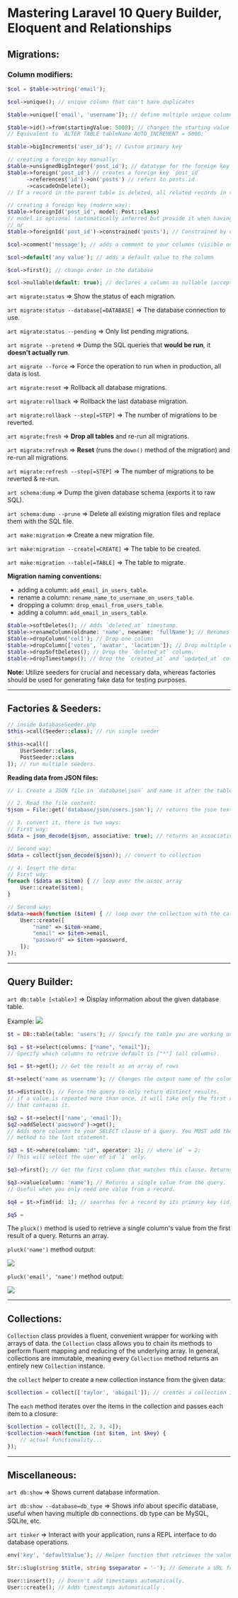 # Mastering Laravel 10 Query Builder, Eloquent and Relationships

## Migrations:

### Column modifiers:

```php
$col = $table->string('email');

$col->unique(); // unique column that can't have duplicates

$table->unique(['email', 'username']); // define multiple unique columns at once

$table->id()->from(startingValue: 5000); // changes the starting value of the autoincrement property.
// Equivalent to `ALTER TABLE tableName AUTO_INCREMENT = 5000;`

$table->bigIncrements('user_id'); // Custom primary key

// creating a foreign key manually:
$table->unsignedBigInteger('post_id'); // datatype for the foreign key
$table->foreign('post_id') // creates a foreign key `post_id`
      ->references('id')->on('posts') // refers to posts.id
      ->cascadeOnDelete();
// If a record in the parent table is deleted, all related records in the child table will also be automatically deleted.

// creating a foreign key (modern way):
$table->foreignId('post_id', model: Post::class)
// model is optional (automatically inferred but provide it when having weird names).
// or
$table->foreignId('post_id')->constrained('posts'); // Constrained by default sets up an `ON DELETE CASCADE` constraint.

$col->comment('message'); // adds a comment to your columns (visible on the database view software)

$col->default('any value'); // adds a default value to the column

$col->first(); // change order in the database

$col->nullable(default: true); // declares a column as nullable (accept null values)
```

`art migrate:status` => Show the status of each migration.

`art migrate:status --database[=DATABASE]` => The database connection to use.

`art migrate:status --pending` => Only list pending migrations.

`art migrate --pretend` => Dump the SQL queries that **would be run**, it **doesn't actually run**.

`art migrate --force` => Force the operation to run when in production, all data is lost.

`art migrate:reset` => Rollback all database migrations.

`art migrate:rollback` => Rollback the last database migration.

`art migrate:rollback --step[=STEP]` => The number of migrations to be reverted.

`art migrate:fresh` => **Drop all tables** and re-run all migrations.

`art migrate:refresh` => **Reset** (runs the `down()` method of the migration) and re-run all migrations.

`art migrate:refresh --step[=STEP]` => The number of migrations to be reverted & re-run.

`art schema:dump` => Dump the given database schema (exports it to raw SQL).

`art schema:dump --prune` => Delete all existing migration files and replace them with the SQL file.

`art make:migration` => Create a new migration file.

`art make:migration --create[=CREATE]` => The table to be created.

`art make:migration --table[=TABLE]` => The table to migrate.

**Migration naming conventions:**

-   adding a column: `add_email_in_users_table`.
-   rename a column: `rename_name_to_username_on_users_table`.
-   dropping a column: `drop_email_from_users_table`.
-   adding a column: `add_email_in_users_table`.

```php
$table->softDeletes(); // Adds `deleted_at` timestamp.
$table->renameColumn(oldname: 'name', newname: 'fullName'); // Renames columns
$table->dropColumn('col1'); // Drop one column
$table->dropColumn(['votes', 'avatar', 'location']); // Drop multiple columns by passing an array of column names.
$table->dropSoftDeletes(); // Drop the `deleted_at` column.
$table->dropTimestamps(); // Drop the `created_at` and `updated_at` columns.
```

**Note:** Utilize seeders for crucial and necessary data, whereas factories should be used for generating fake data for testing purposes.

---

## Factories & Seeders:

```php
// inside DatabaseSeeder.php
$this->call(Seeder::class); // run single seeder

$this->call([
	UserSeeder::class,
	PostSeeder::class
]); // run multiple seeders.
```

**Reading data from JSON files:**

```php
// 1. Create a JSON file in `database\json` and name it after the table name e.g. `users.json`.

// 2. Read the file content:
$json = File::get('database/json/users.json'); // returns the json text

// 3. convert it, there is two ways:
// First way:
$data = json_decode($json, associative: true); // returns an associative array with the content of the file

// Second way:
$data = collect(json_decode($json)); // convert to collection

// 4. Insert the data:
// First way:
foreach ($data as $item) { // loop over the assoc array
	User::create($item);
}

// Second way:
$data->each(function ($item) { // loop over the collection with the callback
    User::create([
        "name" => $item->name,
        "email" => $item->email,
        "password" => $item->password,
    ]);
});
```

---

## Query Builder:

`art db:table [<table>]` => Display information about the given database table.

Example:
![](code1.png)

```php
$t = DB::table(table: 'users'); // Specify the table you are working on

$q1 = $t->select(columns: ["name", "email"]);
// Specify which columns to retrive default is ["*"] (all columns).

$q1 = $t->get(); // Get the result as an array of rows

$t->select('name as username'); // Changes the output name of the column.

$t->distinct(); // Force the query to only return distinct results.
// if a value is repeated more than once, it will take only the first row
// that contains it.

$q2 = $t->select(['name', 'email']);
$q2->addSelect('password')->get();
// Adds more columns to your SELECT clause of a query. You MUST add the `get()`
// method to the last statement.

$q3 = $t->where(column: "id", operator: 2); // where`id` = 2;
// This will select the user of id `1` only.

$q3->first(); // Get the first column that matches this clause. Returns an object not an array.

$q3->value(column: 'name'); // Returns a single value from the query.
// Useful when you only need one value from a record.

$q4 = $t->find(id: 1); // searches for a record by its primary key (id). returns an Object.

$q5 =
```

The `pluck()` method is used to retrieve a single column's value from the first result of a query. Returns an array.

`pluck('name')` method output:

![](code2.png)

`pluck('email', 'name')` method output:

![](Mastering%20Laravel%2010%20Query%20Builder,%20Eloquent%20and%20Relationships/code3.png)

---

## Collections:

`Collection` class provides a fluent, convenient wrapper for working with arrays of data. the `Collection` class allows you to chain its methods to perform fluent mapping and reducing of the underlying array. In general, collections are immutable, meaning every `Collection` method returns an entirely new `Collection` instance.

the `collect` helper to create a new collection instance from the given data:

```php
$collection = collect(['taylor', 'abigail']); // creates a collection instance from the given value.
```

The `each` method iterates over the items in the collection and passes each item to a closure:

```php
$collection = collect([1, 2, 3, 4]); 
$collection->each(function (int $item, int $key) {
	// actual functionality...
});
```

---

## Miscellaneous:

`art db:show` => Shows current database information.

`art db:show --database=db_type` => Shows info about specific database, useful when having multiple db connections. db type can be MySQL, SQLite, etc.

`art tinker` => Interact with your application, runs a REPL interface to do database operations.

```php
env('key', 'defaultValue'); // Helper function that retrieves the value of an environment variable or returns a default value.

Str::slug(string $title, string $separator = '-'); // Generate a URL friendly "slug" from a given string.

User::insert(); // Doesn't add timestamps automatically.
User::create(); // Adds timestamps automatically .
```
